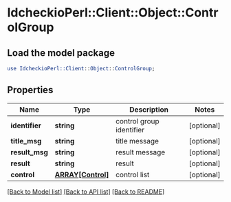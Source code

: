 # IdcheckioPerl::Client::Object::ControlGroup

## Load the model package
```perl
use IdcheckioPerl::Client::Object::ControlGroup;
```

## Properties
Name | Type | Description | Notes
------------ | ------------- | ------------- | -------------
**identifier** | **string** | control group identifier | [optional] 
**title_msg** | **string** | title message | [optional] 
**result_msg** | **string** | result message | [optional] 
**result** | **string** | result | [optional] 
**control** | [**ARRAY[Control]**](Control.md) | control list | [optional] 

[[Back to Model list]](../README.md#documentation-for-models) [[Back to API list]](../README.md#documentation-for-api-endpoints) [[Back to README]](../README.md)


